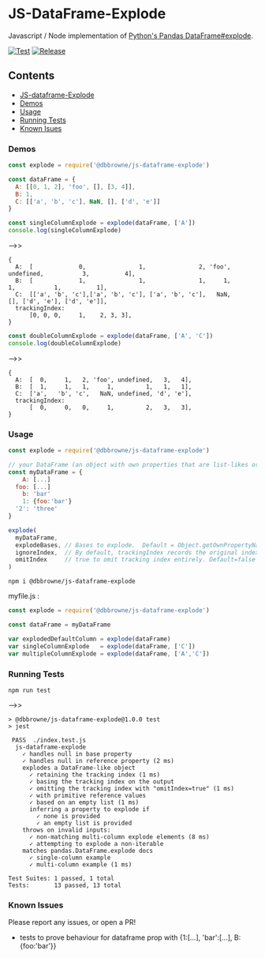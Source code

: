 # JS-DataFrame-Explode

Javascript / Node implementation of [Python's Pandas DataFrame#explode](https://pandas.pydata.org/docs/reference/api/pandas.DataFrame.explode.html).

[![Test](https://github.com/DBBrowne/js-dataframe-explode/actions/workflows/test.yml/badge.svg)](https://github.com/DBBrowne/js-dataframe-explode/actions/workflows/test.yml)  [![Release](https://github.com/DBBrowne/js-dataframe-explode/actions/workflows/release.yml/badge.svg)](https://github.com/DBBrowne/js-dataframe-explode/actions/workflows/release.yml)

## Contents
- [JS-dataframe-Explode](#js-dataframe-explode)
- [Demos](#demos)
- [Usage](#usage)
- [Running Tests](#running-tests)
- [Known Isues](#known-issues)

### Demos
```js
const explode = require('@dbbrowne/js-dataframe-explode')

const dataFrame = {
  A: [[0, 1, 2], 'foo', [], [3, 4]],
  B: 1,
  C: [['a', 'b', 'c'], NaN, [], ['d', 'e']]
}

const singleColumnExplode = explode(dataFrame, ['A'])
console.log(singleColumnExplode)
```
-->>
```console
{
  A:  [             0,               1,               2, 'foo', undefined,           3,          4],
  B:  [             1,               1,               1,     1,         1,           1,          1],
  C:  [['a', 'b', 'c'],['a', 'b', 'c'], ['a', 'b', 'c'],   NaN,         [], ['d', 'e'], ['d', 'e']],
  trackingIndex:
      [0, 0, 0,     1,    2, 3, 3],
}
```
```js
const doubleColumnExplode = explode(dataFrame, ['A', 'C'])
console.log(doubleColumnExplode)
```
-->>
```console
{
  A:  [  0,     1,   2, 'foo', undefined,   3,   4],
  B:  [  1,     1,   1,     1,         1,   1,   1],
  C:  ['a',   'b', 'c',   NaN, undefined, 'd', 'e'],
  trackingIndex:
      [  0,     0,   0,     1,         2,   3,   3],
}
```

### Usage
```js
const explode = require('@dbbrowne/js-dataframe-explode')

// your DataFrame (an object with own properties that are list-likes or primitives)
const myDataFrame = {
    A: [...]
  foo: [...]
    b: 'bar'
    1: {foo:'bar'}
  '2': 'three'
}

explode(
  myDataFrame, 
  explodeBases, // Bases to explode.  Default = Object.getOwnPropertyNames(myDataFrame)[0]
  ignoreIndex,  // By default, trackingIndex records the original index of the input list. True for trackingIndex to match the index of the exploded list. Default=false
  omitIndex     // true to omit tracking index entirely. Default=false
)
```

```console
npm i @dbbrowne/js-dataframe-explode
```
myfile.js :
```js
const explode = require('@dbbrowne/js-dataframe-explode')

const dataFrame = myDataFrame

var explodedDefaultColumn = explode(dataFrame)
var singleColumnExplode   = explode(dataFrame, ['C'])
var multipleColumnExplode = explode(dataFrame, ['A','C'])
```

### Running Tests
```console
npm run test
```
-->>
```console
> @dbbrowne/js-dataframe-explode@1.0.0 test
> jest

 PASS  ./index.test.js
  js-dataframe-explode
    ✓ handles null in base property
    ✓ handles null in reference property (2 ms)
    explodes a DataFrame-like object
      ✓ retaining the tracking index (1 ms)
      ✓ basing the tracking index on the output
      ✓ omitting the tracking index with "omitIndex=true" (1 ms)
      ✓ with primitive reference values
      ✓ based on an empty list (1 ms)
      inferring a property to explode if
        ✓ none is provided
        ✓ an empty list is provided
    throws on invalid inputs:
      ✓ non-matching multi-column explode elements (8 ms)
      ✓ attempting to explode a non-iterable
    matches pandas.DataFrame.explode docs
      ✓ single-column example
      ✓ multi-column example (1 ms)

Test Suites: 1 passed, 1 total
Tests:       13 passed, 13 total
```
### Known Issues

Please report any issues, or open a PR!

 - tests to prove behaviour for dataframe prop with {1:[...], 'bar':[...], B: {foo:'bar'}}